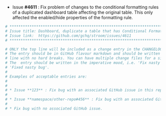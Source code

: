 * Issue **#4611** : Fix problem of changes to the conditional formatting rules of a duplicated dashboard table affecting the original table. This only affected the enabled/hide properties of the formatting rule.


```sh
# ********************************************************************************
# Issue title: Dashboard, duplicate a table that has Conditional Formatting, both tables use the same Rules
# Issue link:  https://github.com/gchq/stroom/issues/4611
# ********************************************************************************

# ONLY the top line will be included as a change entry in the CHANGELOG.
# The entry should be in GitHub flavour markdown and should be written on a SINGLE
# line with no hard breaks. You can have multiple change files for a single GitHub issue.
# The  entry should be written in the imperative mood, i.e. 'Fix nasty bug' rather than
# 'Fixed nasty bug'.
#
# Examples of acceptable entries are:
#
#
# * Issue **123** : Fix bug with an associated GitHub issue in this repository
#
# * Issue **namespace/other-repo#456** : Fix bug with an associated GitHub issue in another repository
#
# * Fix bug with no associated GitHub issue.
```
